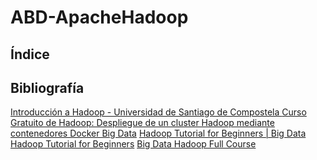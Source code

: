 # ABD-ApacheHadoop

## Índice 

## Bibliografía

[Introducción a Hadoop - Universidad de Santiago de Compostela
](https://eventos.citius.usc.es/bigdata/workshops/hadoop-taller.pdf)
[Curso Gratuito de Hadoop: Despliegue de un cluster Hadoop mediante contenedores Docker Big Data](https://www.youtube.com/watch?v=f6FJ91f-qpA&t=5781s)
[Hadoop Tutorial for Beginners | Big Data Hadoop Tutorial for Beginners](https://www.youtube.com/watch?v=JK2MdJAWEGc&list=PLlgLmuG_KgbasW0lpInSAIxYd2vqAEPit)
[Big Data Hadoop Full Course](https://www.youtube.com/playlist?list=PL6UwySlcwEYJ2hFuGIvr4VEHUAfl-GCNT)

